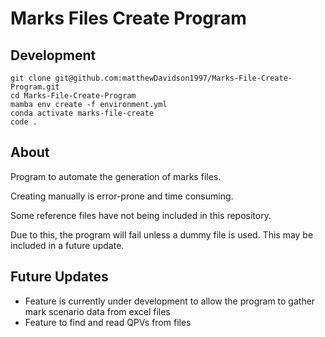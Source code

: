 # Marks Files Create Program

## Development

```shell
git clone git@github.com:matthewDavidson1997/Marks-File-Create-Program.git
cd Marks-File-Create-Program
mamba env create -f environment.yml
conda activate marks-file-create
code .
```

## About

Program to automate the generation of marks files.

Creating manually is error-prone and time consuming.

Some reference files have not being included in this repository. 

Due to this, the program will fail unless a dummy file is used. This may be included in a future update.

## Future Updates

- Feature is currently under development to allow the program to gather mark scenario data from excel files
- Feature to find and read QPVs from files
